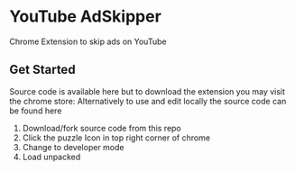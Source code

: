 # YouTube AdSkipper
Chrome Extension to skip ads on YouTube

## Get Started 

Source code is available here but to download the extension you may visit the chrome store: </n>
Alternatively to use and edit locally the source code can be found here</n>
1. Download/fork source code from this repo </n>
2. Click the puzzle Icon in top right corner of chrome </n>
3. Change to developer mode </n>
4. Load unpacked
